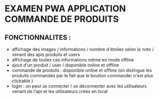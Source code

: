 # EXAMEN PWA APPLICATION COMMANDE DE PRODUITS
## FONCTIONNALITES :
- affichage des images / informations / nombre d'étoiles selon la note / venant des apis produits et users
- affichage de toutes ces informations même en mode offline
- ajout d'un produit / user / disponible online et offline
- commande de produits : disponible online et offline (on distingue les produits commandés par le fait que le boutton commander n'est plus clickable )
- login : on peut se connecter / se déconnecter avec les utilisateurs venant de l'api et les utilisateurs créés en local